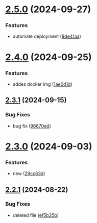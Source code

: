 # [2.5.0](https://github.com/elobytesoftware/SemVerAuto/compare/v2.4.0...v2.5.0) (2024-09-27)


### Features

* automate deployment ([8de41aa](https://github.com/elobytesoftware/SemVerAuto/commit/8de41aa452c24452a0850870e4621f9939175378))



# [2.4.0](https://github.com/elobytesoftware/SemVerAuto/compare/v2.3.1...v2.4.0) (2024-09-25)


### Features

* addes docker img ([1ae0d1d](https://github.com/elobytesoftware/SemVerAuto/commit/1ae0d1d95768102d174477541184542600e94366))



## [2.3.1](https://github.com/elobytesoftware/SemVerAuto/compare/v2.3.0...v2.3.1) (2024-09-15)


### Bug Fixes

* bug fix ([96670ed](https://github.com/elobytesoftware/SemVerAuto/commit/96670edab17c2b95aa6e1b36c0ec31ee59bb28ca))



# [2.3.0](https://github.com/elobytesoftware/SemVerAuto/compare/v2.2.1...v2.3.0) (2024-09-03)


### Features

* new ([29cc63d](https://github.com/elobytesoftware/SemVerAuto/commit/29cc63d412c83ff4bf49369dc2c52b14b30fae06))



## [2.2.1](https://github.com/elobytesoftware/SemVerAuto/compare/v2.2.0...v2.2.1) (2024-08-22)


### Bug Fixes

* deleted file ([ef5b25b](https://github.com/elobytesoftware/SemVerAuto/commit/ef5b25b45c65b2123cd1f2a6f83750c10cf078c8))



